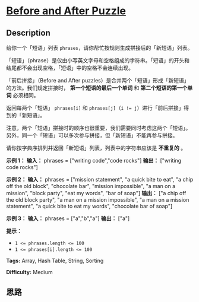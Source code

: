 # [Before and After Puzzle][title]

## Description

给你一个「短语」列表 `phrases`，请你帮忙按规则生成拼接后的「新短语」列表。

「短语」（phrase）是仅由小写英文字母和空格组成的字符串。「短语」的开头和结尾都不会出现空格，「短语」中的空格不会连续出现。

「前后拼接」（Before and After puzzles）是合并两个「短语」形成「新短语」的方法。我们规定拼接时， **第一个短语的最后一个单词**
和 **第二个短语的第一个单词** 必须相同。

返回每两个「短语」 `phrases[i]` 和 `phrases[j]`（`i != j`）进行「前后拼接」得到的「新短语」。

注意，两个「短语」拼接时的顺序也很重要，我们需要同时考虑这两个「短语」。另外，同一个「短语」可以多次参与拼接，但「新短语」不能再参与拼接。

请你按字典序排列并返回「新短语」列表，列表中的字符串应该是 **不重复的** 。



**示例 1：**
            **输入：** phrases = ["writing code","code rocks"]    **输出：** ["writing code rocks"]    

**示例 2：**
            **输入：** phrases = ["mission statement",                    "a quick bite to eat",                    "a chip off the old block",                    "chocolate bar",                    "mission impossible",                    "a man on a mission",                    "block party",                    "eat my words",                    "bar of soap"]    **输出：** ["a chip off the old block party",          "a man on a mission impossible",          "a man on a mission statement",          "a quick bite to eat my words",          "chocolate bar of soap"]    

**示例 3：**
            **输入：** phrases = ["a","b","a"]    **输出：** ["a"]    



**提示：**

  * `1 <= phrases.length <= 100`
  * `1 <= phrases[i].length <= 100`


**Tags:** Array, Hash Table, String, Sorting

**Difficulty:** Medium

## 思路

[title]: https://leetcode-cn.com/problems/before-and-after-puzzle
